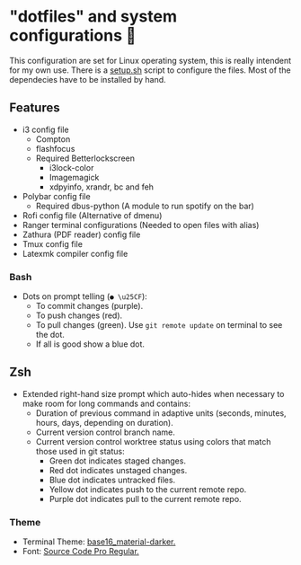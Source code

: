 # "dotfiles" and system configurations :floppy_disk:

This configuration are set for Linux operating system, this is really intendent for my own use.  There is a [setup.sh](https://github.com/fredo0522/Dotfiles/blob/master/setup.sh) script to configure the files. Most of the dependecies have to be installed by hand.<br>

## Features
  * i3 config file
    * Compton
    * flashfocus
    * Required Betterlockscreen
        * i3lock-color
        * Imagemagick
        * xdpyinfo, xrandr, bc and feh
  * Polybar config file
    * Required dbus-python (A module to run spotify on the bar)
  * Rofi config file (Alternative of dmenu)
  * Ranger terminal configurations (Needed to open files with alias)
  * Zathura (PDF reader) config file
  * Tmux config file
  * Latexmk compiler config file
### Bash
  * Dots on prompt telling (`● \u25CF`):
       * To commit changes (purple).
       * To push changes (red).
       * To pull changes (green). Use `git remote update` on terminal to see the dot.
       * If all is good show a blue dot.
## Zsh
  * Extended right-hand size prompt which auto-hides when necessary to make room for long commands and contains:
      * Duration of previous command in adaptive units (seconds, minutes, hours, days, depending on duration).
      * Current version control branch name.
      * Current version control worktree status using colors that match those used in git status:
          * Green dot indicates staged changes.
          * Red dot indicates unstaged changes.
          * Blue dot indicates untracked files.
          * Yellow dot indicates push to the current remote repo.
          * Purple dot indicates pull to the current remote repo.

### Theme
   * Terminal Theme: [base16_material-darker.](https://github.com/chriskempson/base16-shell)
   * Font: [Source Code Pro Regular.](https://github.com/adobe-fonts/source-code-pro)

